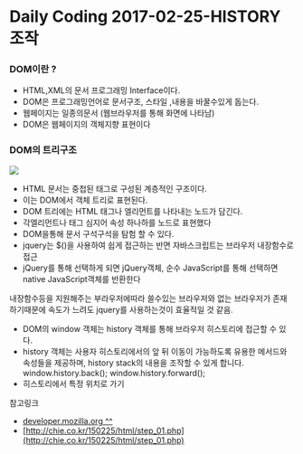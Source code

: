 # Daily Coding 2017-02-25-HISTORY 조작


### DOM이란 ?
* HTML,XML의 문서 프로그래밍 Interface이다.
* DOM은 프로그래밍언어로 문서구조, 스타일 ,내용을 바꿀수있게 돕는다.
* 웹페이지는 일종의문서 (웹브라우저를 통해 화면에 나타남)
* DOM은 웹페이지의 객체지향 표현이다

### DOM의 트리구조

![](http://chie.co.kr/150225/images/pic_htmltree.gif)
* HTML 문서는 중첩된 태그로 구성된 계층적인 구조이다.
* 이는 DOM에서 객체 트리로 표현된다.
* DOM 트리에는 HTML 태그나 엘리먼트를 나타내는 노드가 담긴다.
* 각엘리먼트나 태그 심지어 속성 하나하를 노드로 표현했다
* DOM을통해 문서 구석구석을 탐험 할 수 있다.
* jquery는 $()을 사용하여 쉽게 접근하는 반면 자바스크립트는 브라우저 내장함수로 접근
* jQuery를 통해 선택하게 되면 jQuery객체, 순수 JavaScript를 통해 선택하면 native JavaScript객체를 반환한다

내장함수등을 지원해주는 부라우저에따라 쓸수있는 브라우저와 없는 브라우저가 존재하기때문에 속도가 느려도 jquery를 사용하는것이 효율적일 것 같음.


* DOM의 window 객체는 history 객체를 통해 브라우저 히스토리에 접근할 수 있다.
* history 객체는 사용자 히스토리에서의 앞 뒤 이동이 가능하도록 유용한 메서드와 속성들을 제공하며, history stack의 내용을 조작할 수 있게 합니다.
    window.history.back();
    window.history.forward();
* 히스토리에서 특정 위치로 가기



참고링크
* [developer.mozilla.org ^^](https://developer.mozilla.org/ko/docs/Gecko_DOM_Reference/%EC%86%8C%EA%B0%9C)
* [http://chie.co.kr/150225/html/step_01.php](http://chie.co.kr/150225/html/step_01.php)
